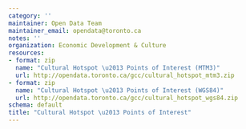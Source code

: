 ```yaml
---
category: ''
maintainer: Open Data Team
maintainer_email: opendata@toronto.ca
notes: ''
organization: Economic Development & Culture
resources:
- format: zip
  name: "Cultural Hotspot \u2013 Points of Interest (MTM3)"
  url: http://opendata.toronto.ca/gcc/cultural_hotspot_mtm3.zip
- format: zip
  name: "Cultural Hotspot \u2013 Points of Interest (WGS84)"
  url: http://opendata.toronto.ca/gcc/cultural_hotspot_wgs84.zip
schema: default
title: "Cultural Hotspot \u2013 Points of Interest"
---
```

